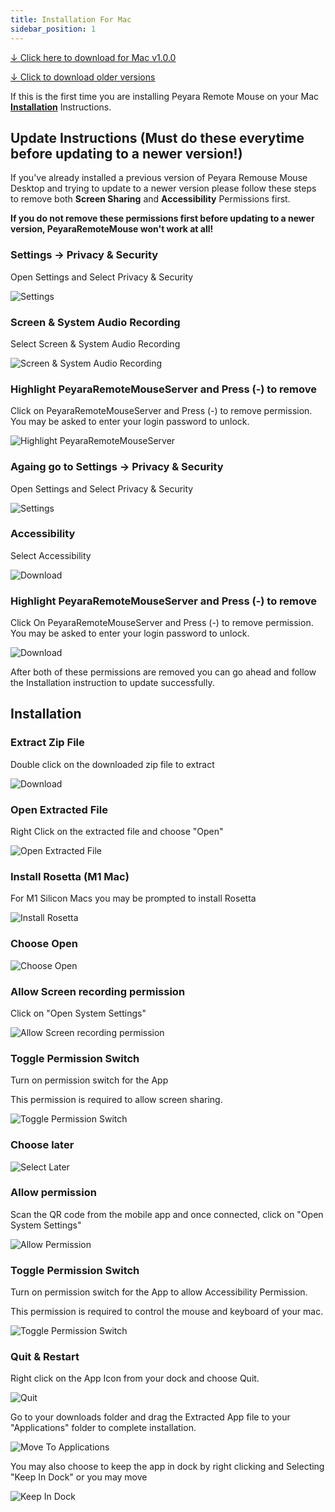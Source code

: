 ```yaml
---
title: Installation For Mac
sidebar_position: 1
---
```


[↓ <u>Click here to download for Mac v1.0.0</u>](https://github.com/ayonshafiul/peyara-mouse-server/releases/download/v1.0.0/PeyaraRemoteMouseServer-darwin-x64-1.0.0.zip)

[↓ <u>Click to download older versions </u>](https://github.com/ayonshafiul/peyara-mouse-server/releases)

If this is the first time you are installing Peyara Remote Mouse on your Mac **[Installation](/docs/Installation/mac#installation)** Instructions.

## Update Instructions (Must do these everytime before updating to a newer version!)

If you've already installed a previous version of Peyara Remouse Mouse Desktop and trying to update to a newer version please follow these steps to remove both **Screen Sharing** and **Accessibility** Permissions first.

**If you do not remove these permissions first before updating to a newer version, PeyaraRemoteMouse won't work at all!**

### Settings -> Privacy & Security

Open Settings and Select Privacy & Security

![Settings](/img/mac/ss9.png)

### Screen & System Audio Recording

Select Screen & System Audio Recording

![Screen & System Audio Recording](/img/mac/ss10.png)

### Highlight PeyaraRemoteMouseServer and Press (-) to remove

Click on PeyaraRemoteMouseServer and Press (-) to remove permission. You may be asked to enter your login password to unlock.

![Highlight PeyaraRemoteMouseServer](/img/mac/ss11.png)

### Againg go to Settings -> Privacy & Security

Open Settings and Select Privacy & Security

![Settings](/img/mac/ss9.png)

### Accessibility

Select Accessibility

![Download](/img/mac/ss12.png)

### Highlight PeyaraRemoteMouseServer and Press (-) to remove

Click On PeyaraRemoteMouseServer and Press (-) to remove permission. You may be asked to enter your login password to unlock.

![Download](/img/mac/ss13.png)

After both of these permissions are removed you can go ahead and follow the Installation instruction to update successfully.

## Installation

### Extract Zip File

Double click on the downloaded zip file to extract

![Download](/img/mac/ss1.png)

### Open Extracted File

Right Click on the extracted file and choose "Open"

![Open Extracted File](/img/mac/ss2.png)

### Install Rosetta (M1 Mac)

For M1 Silicon Macs you may be prompted to install Rosetta

![Install Rosetta](/img/mac/ss3.png)

### Choose Open

![Choose Open](/img/mac/ss4.png)

### Allow Screen recording permission

Click on "Open System Settings"

![Allow Screen recording permission](/img/mac/ss5.png)

### Toggle Permission Switch

Turn on permission switch for the App

This permission is required to allow screen sharing.

![Toggle Permission Switch](/img/mac/ss14.png)

### Choose later

![Select Later](/img/mac/ss6.png)

### Allow permission

Scan the QR code from the mobile app and once connected, click on "Open System Settings"

![Allow Permission](/img/mac/ss7.png)

### Toggle Permission Switch

Turn on permission switch for the App to allow Accessibility Permission.

This permission is required to control the mouse and keyboard of your mac.

![Toggle Permission Switch](/img/mac/ss8.png)

### Quit & Restart

Right click on the App Icon from your dock and choose Quit.

![Quit](/img/mac/ss15.png)

Go to your downloads folder and drag the Extracted App file to your "Applications" folder to complete installation.

![Move To Applications](/img/mac/ss16.png)

You may also choose to keep the app in dock by right clicking and Selecting "Keep In Dock" or you may move

![Keep In Dock](/img/mac/ss17.png)
